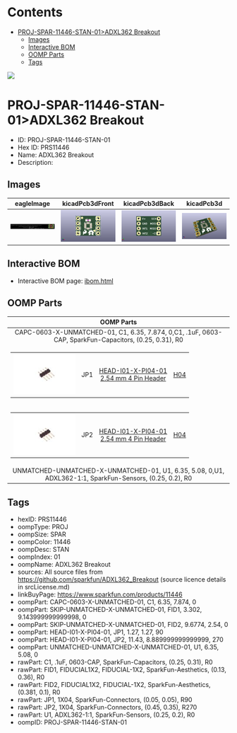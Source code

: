 



Contents
========

* [PROJ-SPAR-11446-STAN-01>ADXL362 Breakout](#proj-spar-11446-stan-01adxl362-breakout)
	* [Images](#images)
	* [Interactive BOM](#interactive-bom)
	* [OOMP Parts](#oomp-parts)
	* [Tags](#tags)
  
![][im]
# PROJ-SPAR-11446-STAN-01>ADXL362 Breakout

- ID: PROJ-SPAR-11446-STAN-01
- Hex ID: PRS11446
- Name: ADXL362 Breakout
- Description: 

## Images
  
  

|eagleImage|kicadPcb3dFront|kicadPcb3dBack|kicadPcb3d|
| :---: | :---: | :---: | :---: |
|[![eagleImage](eagleImage_140.png)](eagleImage_600.png)|[![kicadPcb3dFront](kicadPcb3dFront_140.png)](kicadPcb3dFront_600.png)|[![kicadPcb3dBack](kicadPcb3dBack_140.png)](kicadPcb3dBack_600.png)|[![kicadPcb3d](kicadPcb3d_140.png)](kicadPcb3d_600.png)|

## Interactive BOM

- Interactive BOM page: [ibom.html](kicad/bom/ibom.html)

## OOMP Parts
  

|OOMP Parts|
| :---: |
|CAPC-0603-X-UNMATCHED-01, C1, 6.35, 7.874, 0,C1, .1uF, 0603-CAP, SparkFun-Capacitors, (0.25, 0.31), R0|
|<table><tr><td>![HEAD-I01-X-PI04-01](https://raw.githubusercontent.com/oomlout/oomlout_OOMP_parts/main/HEAD-I01-X-PI04-01/image_140.jpg)</td><td> JP1</td><td>[HEAD-I01-X-PI04-01<br>2.54 mm 4 Pin Header](https://github.com/oomlout/oomlout_OOMP_parts/tree/main/HEAD-I01-X-PI04-01/)</td><td>[H04](https://github.com/oomlout/oomlout_OOMP_parts/tree/main/HEAD-I01-X-PI04-01/)</td></tr></table>|
|<table><tr><td>![HEAD-I01-X-PI04-01](https://raw.githubusercontent.com/oomlout/oomlout_OOMP_parts/main/HEAD-I01-X-PI04-01/image_140.jpg)</td><td> JP2</td><td>[HEAD-I01-X-PI04-01<br>2.54 mm 4 Pin Header](https://github.com/oomlout/oomlout_OOMP_parts/tree/main/HEAD-I01-X-PI04-01/)</td><td>[H04](https://github.com/oomlout/oomlout_OOMP_parts/tree/main/HEAD-I01-X-PI04-01/)</td></tr></table>|
|UNMATCHED-UNMATCHED-X-UNMATCHED-01, U1, 6.35, 5.08, 0,U1, ADXL362-1:1, SparkFun-Sensors, (0.25, 0.2), R0|

## Tags

- hexID: PRS11446
- oompType: PROJ
- oompSize: SPAR
- oompColor: 11446
- oompDesc: STAN
- oompIndex: 01
- oompName: ADXL362 Breakout
- sources: All source files from https://github.com/sparkfun/ADXL362_Breakout (source licence details in srcLicense.md)
- linkBuyPage: https://www.sparkfun.com/products/11446
- oompPart: CAPC-0603-X-UNMATCHED-01, C1, 6.35, 7.874, 0
- oompPart: SKIP-UNMATCHED-X-UNMATCHED-01, FID1, 3.302, 9.143999999999998, 0
- oompPart: SKIP-UNMATCHED-X-UNMATCHED-01, FID2, 9.6774, 2.54, 0
- oompPart: HEAD-I01-X-PI04-01, JP1, 1.27, 1.27, 90
- oompPart: HEAD-I01-X-PI04-01, JP2, 11.43, 8.889999999999999, 270
- oompPart: UNMATCHED-UNMATCHED-X-UNMATCHED-01, U1, 6.35, 5.08, 0
- rawPart: C1, .1uF, 0603-CAP, SparkFun-Capacitors, (0.25, 0.31), R0
- rawPart: FID1, FIDUCIAL1X2, FIDUCIAL-1X2, SparkFun-Aesthetics, (0.13, 0.36), R0
- rawPart: FID2, FIDUCIAL1X2, FIDUCIAL-1X2, SparkFun-Aesthetics, (0.381, 0.1), R0
- rawPart: JP1, 1X04, SparkFun-Connectors, (0.05, 0.05), R90
- rawPart: JP2, 1X04, SparkFun-Connectors, (0.45, 0.35), R270
- rawPart: U1, ADXL362-1:1, SparkFun-Sensors, (0.25, 0.2), R0
- oompID: PROJ-SPAR-11446-STAN-01



[im]: kicadPcb3d_450.png
